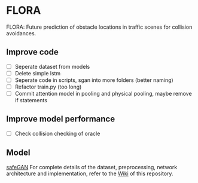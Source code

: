 # FLORA

FLORA: Future prediction of obstacle locations in traffic scenes for collision avoidances.

## Improve code
- [ ] Seperate dataset from models
- [ ] Delete simple lstm
- [ ] Seperate code in scripts, sgan into more folders (better naming)
- [ ] Refactor train.py (too long)
- [ ] Commit attention model in pooling and physical pooling, maybe remove if statements

## Improve model performance
- [ ] Check collision checking of oracle

## Model 
[safeGAN](http://github.com/tessavdheiden/images/architecture.png)
For complete details of the dataset, preprocessing, network architecture and implementation, refer to the [Wiki](https://github.com/tessavdheiden/FLORA/wiki) of this repository.
